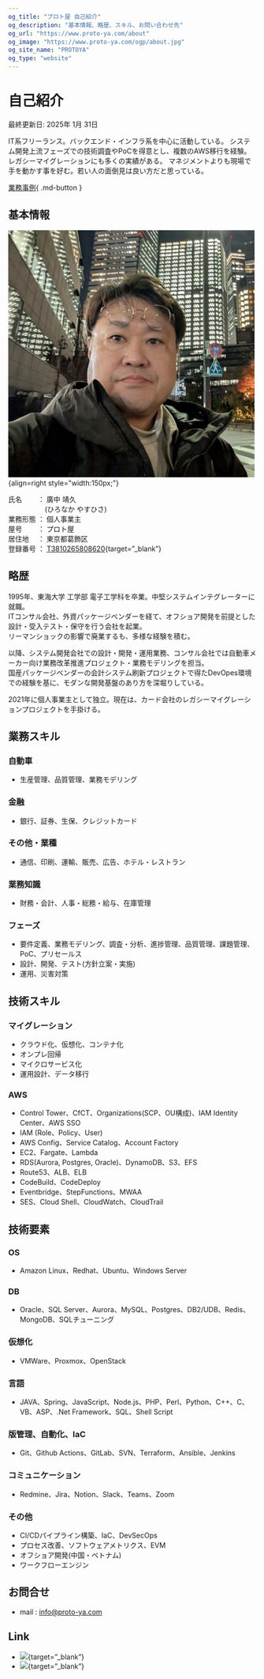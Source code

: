 ```yaml
---
og_title: "プロト屋 自己紹介"
og_description: "基本情報、略歴、スキル、お問い合わせ先"
og_url: "https://www.proto-ya.com/about"
og_image: "https://www.proto-ya.com/ogp/about.jpg"
og_site_name: "PROTOYA"
og_type: "website"
---
```

# 自己紹介
<p class="update-date">最終更新日: 2025年 1月 31日</p>
IT系フリーランス。バックエンド・インフラ系を中心に活動している。  
システム開発上流フェーズでの技術調査やPoCを得意とし、複数のAWS移行を経験。  
レガシーマイグレーションにも多くの実績がある。  
マネジメントよりも現場で手を動かす事を好む。若い人の面倒見は良い方だと思っている。

[業務事例](case/index.md){ .md-button }
## 基本情報

![profile photo](images/profile-photo.jpg){align=right style="width:150px;"}

  氏名　　 ： 廣中 靖久  
  　　　　　 (ひろなか やすひさ)   
  業務形態 ： 個人事業主  
  屋号　　 ： プロト屋  
  居住地　 ： 東京都葛飾区  
  登録番号 ： [T3810265808620](https://www.invoice-kohyo.nta.go.jp/regno-search/detail?selRegNo=3810265808620){target=”_blank”}  

## 略歴
1995年、東海大学 工学部 電子工学科を卒業。中堅システムインテグレーターに就職。  
ITコンサル会社、外資パッケージベンダーを経て、オフショア開発を前提とした設計・受入テスト・保守を行う会社を起業。  
リーマンショックの影響で廃業するも、多様な経験を積む。

以降、システム開発会社での設計・開発・運用業務、コンサル会社では自動車メーカー向け業務改革推進プロジェクト・業務モデリングを担当。  
国産パッケージベンダーの会計システム刷新プロジェクトで得たDevOpes環境での経験を基に、モダンな開発基盤のあり方を深堀りしている。

2021年に個人事業主として独立。現在は、カード会社のレガシーマイグレーションプロジェクトを手掛ける。

## 業務スキル
### 自動車
- 生産管理、品質管理、業務モデリング
### 金融
- 銀行、証券、生保、クレジットカード
### その他・業種
- 通信、印刷、運輸、販売、広告、ホテル・レストラン
### 業務知識
- 財務・会計、人事・総務・給与、在庫管理
### フェーズ
- 要件定義、業務モデリング、調査・分析、進捗管理、品質管理、課題管理、PoC、プリセールス
- 設計、開発、テスト(方針立案・実施)
- 運用、災害対策

## 技術スキル
### マイグレーション
- クラウド化、仮想化、コンテナ化
- オンプレ回帰
- マイクロサービス化
- 運用設計、データ移行
### AWS
- Control Tower、CfCT、Organizations(SCP、OU構成)、IAM Identity Center、AWS SSO
- IAM (Role、Policy、User)
- AWS Config、Service Catalog、Account Factory
- EC2、Fargate、Lambda
- RDS(Aurora, Postgres, Oracle)、DynamoDB、S3、EFS
- Route53、ALB、ELB
- CodeBuild、CodeDeploy
- Eventbridge、StepFunctions、MWAA
- SES、Cloud Shell、CloudWatch、CloudTrail

## 技術要素
### OS
- Amazon Linux、Redhat、Ubuntu、Windows Server  
### DB
- Oracle、SQL Server、Aurora、MySQL、Postgres、DB2/UDB、Redis、MongoDB、SQLチューニング
### 仮想化
- VMWare、Proxmox、OpenStack  
### 言語
- JAVA、Spring、JavaScript、Node.js、PHP、Perl、Python、C++、C、VB、ASP、.Net Framework、SQL、Shell Script  
### 版管理、自動化、IaC
- Git、Github Actions、GitLab、SVN、Terraform、Ansible、Jenkins
### コミュニケーション
- Redmine、Jira、Notion、Slack、Teams、Zoom
### その他
- CI/CDパイプライン構築、IaC、DevSecOps
- プロセス改善、ソフトウェアメトリクス、EVM
- オフショア開発(中国・ベトナム)
- ワークフローエンジン

## お問合せ
- mail : [info@proto-ya.com](mailto:info@proto-ya.com)

## Link
- [<img src="../images/x-logo.svg" width="18px">](https://x.com/proto_ya){target=”_blank”}
- [<img src="../images/Eight.svg" width="80px">](https://8card.net/p/39651683988){target=”_blank”}
